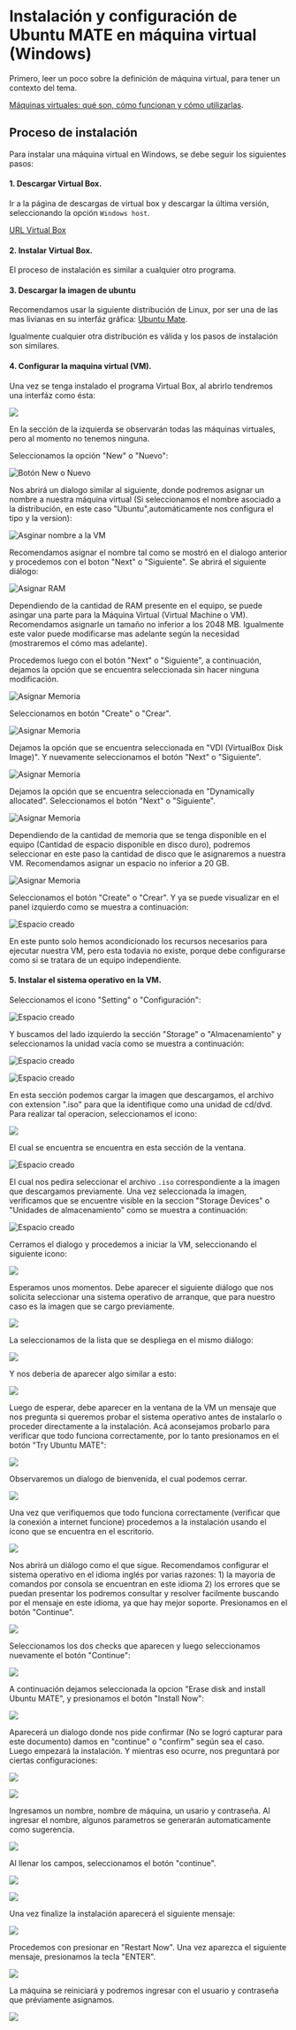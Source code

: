 # Instalación y configuración de Ubuntu MATE en máquina virtual (Windows) #

Primero, leer un poco sobre la definición de máquina virtual, para tener un contexto del tema. 

[Máquinas virtuales: qué son, cómo funcionan y cómo utilizarlas](https://www.xataka.com/especiales/maquinas-virtuales-que-son-como-funcionan-y-como-utilizarlas).

## Proceso de instalación ##

Para instalar una máquina virtual en Windows, se debe seguir los siguientes pasos:

#### 1. Descargar Virtual Box. ####
Ir a la página de descargas de virtual box y descargar la última versión, seleccionando la opción ```Windows host```.

[URL Virtual Box](https://www.virtualbox.org/wiki/Downloads)
#### 2. Instalar Virtual Box.

El proceso de instalación es similar a cualquier otro programa.

#### 3. Descargar la imagen de ubuntu 
Recomendamos usar la siguiente distribución de Linux, por ser una de las mas livianas en su interfáz gráfica:
[Ubuntu Mate](http://cdimage.ubuntu.com/ubuntu-mate/releases/18.04/release/ubuntu-mate-18.04.3-desktop-amd64.iso).

Igualmente cualquier otra distribución es válida y los pasos de instalación son similares.

#### 4. Configurar la maquina virtual (VM). ####

Una vez se tenga instalado el programa Virtual Box, al abrirlo tendremos una interfáz como ésta:

![](./media/02.PNG)

En la sección de la izquierda se observarán todas las máquinas virtuales, pero al momento no tenemos ninguna.

Seleccionamos la opción "New" o "Nuevo":

![Botón New o Nuevo](./media/03.PNG)

Nos abrirá un dialogo similar al siguiente, donde podremos asignar un nombre a nuestra máquina virtual (Si seleccionamos el nombre asociado a la distribución, en este caso "Ubuntu",automáticamente nos configura el tipo y la version):

![Asginar nombre a la VM](./media/04.PNG)

Recomendamos asignar el nombre tal como se mostró en el dialogo anterior y procedemos con el boton "Next" o "Siguiente". Se abrirá el siguiente diálogo:


![Asignar RAM](./media/04.PNG)

Dependiendo de la cantidad de RAM presente en el equipo, se puede asingar una parte para la Máquina Virtual (Virtual Machine o VM). Recomendamos asignarle un tamaño no inferior a los 2048 MB. Igualmente este valor puede modificarse mas adelante según la necesidad (mostraremos el cómo mas adelante).

Procedemos luego con el botón "Next" o "Siguiente", a continuación, dejamos la opción que se encuentra seleccionada sin hacer ninguna modificación.

![Asignar Memoria](./media/05.PNG)

Seleccionamos en botón "Create" o "Crear".

![Asignar Memoria](./media/06.PNG)

Dejamos la opción que se encuentra seleccionada en "VDI (VirtualBox Disk Image)". Y nuevamente seleccionamos el botón "Next" o "Siguiente".

![Asignar Memoria](./media/07.PNG)

Dejamos la opción que se encuentra seleccionada en "Dynamically allocated". Seleccionamos el botón "Next" o "Siguiente".

![Asignar Memoria](./media/08.PNG)

Dependiendo de la cantidad de memoria que se tenga disponible en el equipo (Cantidad de espacio disponible en disco duro), podremos seleccionar en este paso la cantidad de disco que le asignaremos a nuestra VM. Recomendamos asignar un espacio no inferior a 20 GB.

![Asignar Memoria](./media/09.PNG)

Seleccionamos el botón "Create" o "Crear". Y ya se puede visualizar en el panel izquierdo como se muestra a continuación:

![Espacio creado](./media/10.PNG)

En este punto solo hemos acondicionado los recursos necesarios para ejecutar nuestra VM, pero esta todavia no existe, porque debe configurarse como si se tratara de un equipo independiente.

#### 5. Instalar el sistema operativo en la VM. ####

Seleccionamos el icono "Setting" o "Configuración":

![Espacio creado](./media/11.PNG)

Y buscamos del lado izquierdo la sección "Storage" o "Almacenamiento" y seleccionamos la unidad vacía como se muestra a continuación:

![Espacio creado](./media/12.PNG)

![Espacio creado](./media/13.PNG)

En esta sección podemos cargar la imagen que descargamos, el archivo con extension ".iso" para que la identifique como una unidad de cd/dvd. Para realizar tal operacion, seleccionamos el icono:

![](./media/15.PNG)

El cual se encuentra se encuentra en esta sección de la ventana.

![Espacio creado](./media/14.PNG)

El cual nos pedira seleccionar el archivo ```.iso``` correspondiente a la imagen que descargamos previamente. Una vez seleccionada la imagen, verificamos que se encuentre visible en la seccion "Storage Devices" o "Unidades de almacenamiento" como se muestra a continuación:

![Espacio creado](./media/16.PNG)

Cerramos el dialogo y procedemos a iniciar la VM, seleccionando el siguiente icono:

![](./media/17.PNG)

Esperamos unos momentos. Debe aparecer el siguiente diálogo que nos solicita seleccionar una sistema operativo de arranque, que para nuestro caso es la imagen que se cargo previamente.

![](./media/18.PNG)

La seleccionamos de la lista que se despliega en el mismo diálogo:

![](./media/19.PNG)

Y nos deberia de aparecer algo similar a esto:

![](./media/20.PNG)

Luego de esperar, debe aparecer en la ventana de la VM un mensaje que nos pregunta si queremos probar el sistema operativo antes de instalarlo o proceder directamente a la instalación. Acá aconsejamos probarlo para verificar que todo funciona correctamente, por lo tanto presionamos en el botón "Try Ubuntu MATE":

![](./media/21.PNG)

Observaremos un dialogo de bienvenida, el cual podemos cerrar.

![](./media/22.PNG)

Una vez que verifiquemos que todo funciona correctamente (verificar que la conexión a internet funcione) procedemos a la instalación usando el ícono que se encuentra en el escritorio.

![](./media/23.PNG)

Nos abrirá un diálogo como el que sigue. Recomendamos configurar el sistema operativo en el idioma inglés por varias razones: 1) la mayoria de comandos por consola se encuentran en este idioma 2) los errores que se puedan presentar los podremos consultar y resolver facilmente buscando por el mensaje en este idioma, ya que hay mejor soporte. Presionamos en el botón "Continue".

![](./media/24.PNG)

Seleccionamos los dos checks que aparecen y luego seleccionamos nuevamente el botón "Continue":

![](./media/25.PNG)

A continuación dejamos seleccionada la opcion "Erase disk and install Ubuntu MATE", y presionamos el botón "Install Now":

![](./media/26.PNG)

Aparecerá un dialogo donde nos pide confirmar (No se logró capturar para este documento) damos en "continue" o "confirm" según sea el caso. Luego empezará la instalación. Y mientras eso ocurre, nos preguntará por ciertas configuraciones:

![](./media/27.PNG)

![](./media/28.PNG)

Ingresamos un nombre, nombre de máquina, un usario y contraseña. Al ingresar el nombre, algunos parametros se generarán automaticamente como sugerencia.

![](./media/29.PNG)

Al llenar los campos, seleccionamos el botón "continue".

![](./media/30.PNG)

![](./media/31.PNG)

Una vez finalize la instalación aparecerá el siguiente mensaje:

![](./media/32.PNG)

Procedemos con presionar en "Restart Now". Una vez aparezca el siguiente mensaje, presionamos la tecla "ENTER".

![](./media/33.PNG)

La máquina se reiniciará y podremos ingresar con el usuario y contraseña que préviamente asignamos.

![](./media/34.PNG)